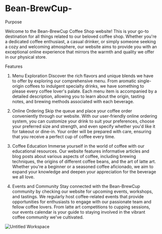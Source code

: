 # Bean-BrewCup-

Purpose

Welcome to the Bean-BrewCup Coffee Shop website! This is your go-to destination for all things related to our beloved coffee shop. Whether you're a dedicated coffee enthusiast, a casual drinker, or simply someone seeking a cozy and welcoming atmosphere, our website aims to provide you with an exceptional online experience that mirrors the warmth and quality we offer in our physical store.


Features
1. Menu Exploration
Discover the rich flavors and unique blends we have to offer by exploring our comprehensive menu. From aromatic single-origin coffees to indulgent specialty drinks, we have something to please every coffee lover's palate. Each menu item is accompanied by a detailed description, allowing you to learn about the origin, tasting notes, and brewing methods associated with each beverage.

2. Online Ordering
Skip the queue and place your coffee order conveniently through our website. With our user-friendly online ordering system, you can customize your drink to suit your preferences, choose your preferred size and strength, and even specify whether you'd like it for takeout or dine-in. Your order will be prepared with care, ensuring that you receive a perfect cup of coffee every time.

3. Coffee Education
Immerse yourself in the world of coffee with our educational resources. Our website features informative articles and blog posts about various aspects of coffee, including brewing techniques, the origins of different coffee beans, and the art of latte art. Whether you're a beginner or a seasoned coffee aficionado, we aim to expand your knowledge and deepen your appreciation for the beverage we all love.

4. Events and Community
Stay connected with the Bean-BrewCup community by checking our website for upcoming events, workshops, and tastings. We regularly host coffee-related events that provide opportunities for enthusiasts to engage with our passionate team and fellow coffee lovers. From latte art competitions to cupping sessions, our events calendar is your guide to staying involved in the vibrant coffee community we've cultivated.

![Untitled Workspace](https://github.com/romylomy/Bean-BrewCup-/assets/115190653/de45e683-d5d0-4e71-95e3-02c3ac63a16d)

